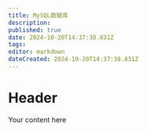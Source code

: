 ```yaml
---
title: MySQL数据库
description: 
published: true
date: 2024-10-20T14:37:38.831Z
tags: 
editor: markdown
dateCreated: 2024-10-20T14:37:38.831Z
---
```


# Header
Your content here